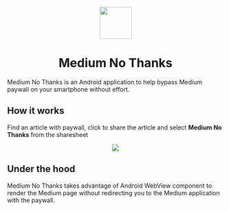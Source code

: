 <p align="center">
  <img src="https://github.com/a-chris/medium-no-thanks/blob/master/readme/logo.png" width="75" height="75"/>
</p>

<h1 align="center">Medium No Thanks</h1>

Medium No Thanks is an Android application to help bypass Medium paywall on your smartphone without effort.

## How it works

Find an article with paywall, click to share the article and select **Medium No Thanks** from the sharesheet

<p align="center">
  <img src="https://github.com/a-chris/medium-no-thanks/blob/master/readme/sample.gif" />
</p>

## Under the hood

Medium No Thanks takes advantage of Android WebView component to render the Medium page without redirecting you to the Medium application with the paywall.
